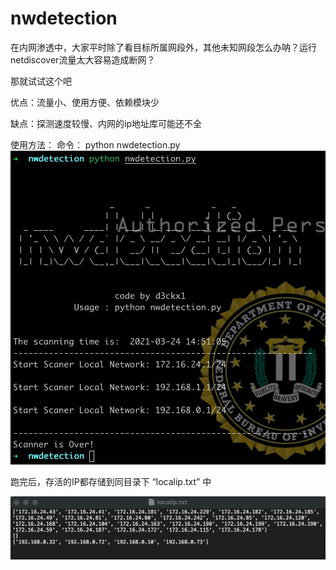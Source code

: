 # nwdetection

在内网渗透中，大家平时除了看目标所属网段外，其他未知网段怎么办呐？运行netdiscover流量太大容易造成断网？

那就试试这个吧

优点：流量小、使用方便、依赖模块少

缺点：探测速度较慢、内网的ip地址库可能还不全

使用方法：
命令： python nwdetection.py
![Image text](https://github.com/d3ckx1/nwdetection/blob/main/WechatIMG515.jpeg)

跑完后，存活的IP都存储到同目录下 “localip.txt” 中

![Image text](https://github.com/d3ckx1/nwdetection/blob/main/WechatIMG516.jpeg)
